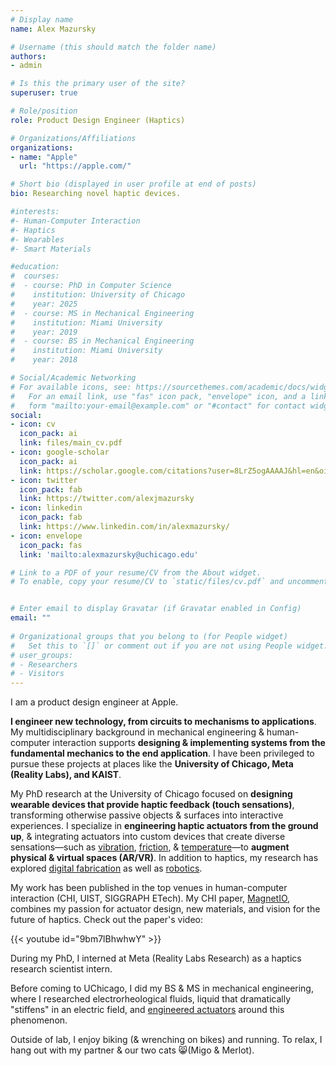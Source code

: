 ```yaml
---
# Display name
name: Alex Mazursky

# Username (this should match the folder name)
authors:
- admin

# Is this the primary user of the site?
superuser: true

# Role/position
role: Product Design Engineer (Haptics)

# Organizations/Affiliations
organizations:
- name: "Apple"
  url: "https://apple.com/"

# Short bio (displayed in user profile at end of posts)
bio: Researching novel haptic devices.

#interests:
#- Human-Computer Interaction
#- Haptics
#- Wearables
#- Smart Materials

#education:
#  courses:
#  - course: PhD in Computer Science
#    institution: University of Chicago
#    year: 2025
#  - course: MS in Mechanical Engineering
#    institution: Miami University
#    year: 2019
#  - course: BS in Mechanical Engineering
#    institution: Miami University
#    year: 2018

# Social/Academic Networking
# For available icons, see: https://sourcethemes.com/academic/docs/widgets/#icons
#   For an email link, use "fas" icon pack, "envelope" icon, and a link in the
#   form "mailto:your-email@example.com" or "#contact" for contact widget.
social:
- icon: cv
  icon_pack: ai
  link: files/main_cv.pdf
- icon: google-scholar
  icon_pack: ai
  link: https://scholar.google.com/citations?user=8LrZ5ogAAAAJ&hl=en&oi=ao
- icon: twitter
  icon_pack: fab
  link: https://twitter.com/alexjmazursky
- icon: linkedin
  icon_pack: fab
  link: https://www.linkedin.com/in/alexmazursky/
- icon: envelope
  icon_pack: fas
  link: 'mailto:alexmazursky@uchicago.edu'

# Link to a PDF of your resume/CV from the About widget.
# To enable, copy your resume/CV to `static/files/cv.pdf` and uncomment the lines below.  


# Enter email to display Gravatar (if Gravatar enabled in Config)
email: ""
  
# Organizational groups that you belong to (for People widget)
#   Set this to `[]` or comment out if you are not using People widget.  
# user_groups:
# - Researchers
# - Visitors
---
```


I am a product design engineer at Apple.

**I engineer new technology, from circuits to mechanisms to applications**. My multidisciplinary background in mechanical engineering & human-computer interaction supports **designing & implementing systems from the fundamental mechanics to the end application**. I have been privileged to pursue these projects at places like the **University of Chicago, Meta (Reality Labs), and KAIST**. 

My PhD research at the University of Chicago focused on **designing wearable devices that provide haptic feedback (touch sensations)**, transforming otherwise passive objects & surfaces into interactive experiences. I specialize in **engineering haptic actuators from the ground up**, & integrating actuators into custom devices that create diverse sensations—such as [vibration](https://www.alexmazursky.com/publication/chi-2021-magnetio/), [friction](https://www.alexmazursky.com/publication/chi-2024-stickslip/), & [temperature](https://www.alexmazursky.com/publication/ieee-vr-2024-thermalgrasp/)—to **augment physical & virtual spaces (AR/VR)**. In addition to haptics, my research has explored [digital fabrication](https://www.alexmazursky.com/publication/uist-2023-thermalrouter/) as well as [robotics](https://www.alexmazursky.com/publication/roman-2022-hrtouch/). 

My work has been published in the top venues in human-computer interaction (CHI, UIST, SIGGRAPH ETech). My CHI paper, [MagnetIO](https://www.alexmazursky.com/publication/chi-2021-magnetio/), combines my passion for actuator design, new materials, and vision for the future of haptics. Check out the paper's video:

{{< youtube id="9bm7lBhwhwY" >}}

During my PhD, I interned at Meta (Reality Labs Research) as a haptics research scientist intern. 

Before coming to UChicago, I did my BS & MS in mechanical engineering, where I researched electrorheological fluids, liquid that dramatically "stiffens" in an electric field, and [engineered actuators](https://www.alexmazursky.com/publication/sms-2020-erhaptic/) around this phenomenon.

Outside of lab, I enjoy biking (& wrenching on bikes) and running. To relax, I hang out with my partner & our two cats​ :smile_cat:(Migo & Merlot).

